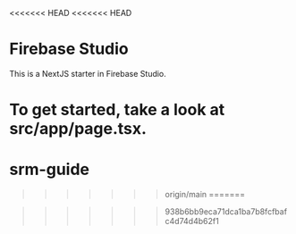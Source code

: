 <<<<<<< HEAD
<<<<<<< HEAD
# Firebase Studio

This is a NextJS starter in Firebase Studio.

To get started, take a look at src/app/page.tsx.
=======
# srm-guide
>>>>>>> origin/main
=======

>>>>>>> 938b6bb9eca71dca1ba7b8fcfbafc4d74d4b62f1
